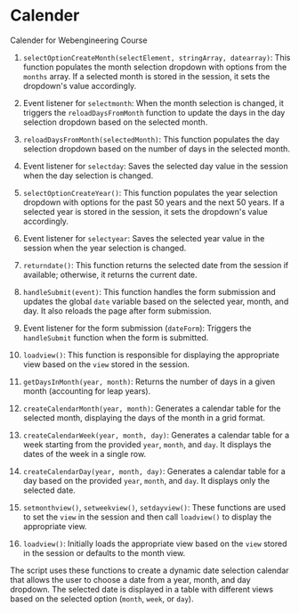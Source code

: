 # Calender
Calender for Webengineering Course

1. `selectOptionCreateMonth(selectElement, stringArray, datearray)`: This function populates the month selection dropdown with options from the `months` array. If a selected month is stored in the session, it sets the dropdown's value accordingly.

2. Event listener for `selectmonth`: When the month selection is changed, it triggers the `reloadDaysFromMonth` function to update the days in the day selection dropdown based on the selected month.

3. `reloadDaysFromMonth(selectedMonth)`: This function populates the day selection dropdown based on the number of days in the selected month.

4. Event listener for `selectday`: Saves the selected day value in the session when the day selection is changed.

5. `selectOptionCreateYear()`: This function populates the year selection dropdown with options for the past 50 years and the next 50 years. If a selected year is stored in the session, it sets the dropdown's value accordingly.

6. Event listener for `selectyear`: Saves the selected year value in the session when the year selection is changed.

7. `returndate()`: This function returns the selected date from the session if available; otherwise, it returns the current date.

8. `handleSubmit(event)`: This function handles the form submission and updates the global `date` variable based on the selected year, month, and day. It also reloads the page after form submission.

9. Event listener for the form submission (`dateForm`): Triggers the `handleSubmit` function when the form is submitted.

10. `loadview()`: This function is responsible for displaying the appropriate view based on the `view` stored in the session.

11. `getDaysInMonth(year, month)`: Returns the number of days in a given month (accounting for leap years).

12. `createCalendarMonth(year, month)`: Generates a calendar table for the selected month, displaying the days of the month in a grid format.

13. `createCalendarWeek(year, month, day)`: Generates a calendar table for a week starting from the provided `year`, `month`, and `day`. It displays the dates of the week in a single row.

14. `createCalendarDay(year, month, day)`: Generates a calendar table for a day based on the provided `year`, `month`, and `day`. It displays only the selected date.

15. `setmonthview()`, `setweekview()`, `setdayview()`: These functions are used to set the `view` in the session and then call `loadview()` to display the appropriate view.

16. `loadview()`: Initially loads the appropriate view based on the `view` stored in the session or defaults to the month view.

The script uses these functions to create a dynamic date selection calendar that allows the user to choose a date from a year, month, and day dropdown. The selected date is displayed in a table with different views based on the selected option (`month`, `week`, or `day`).
